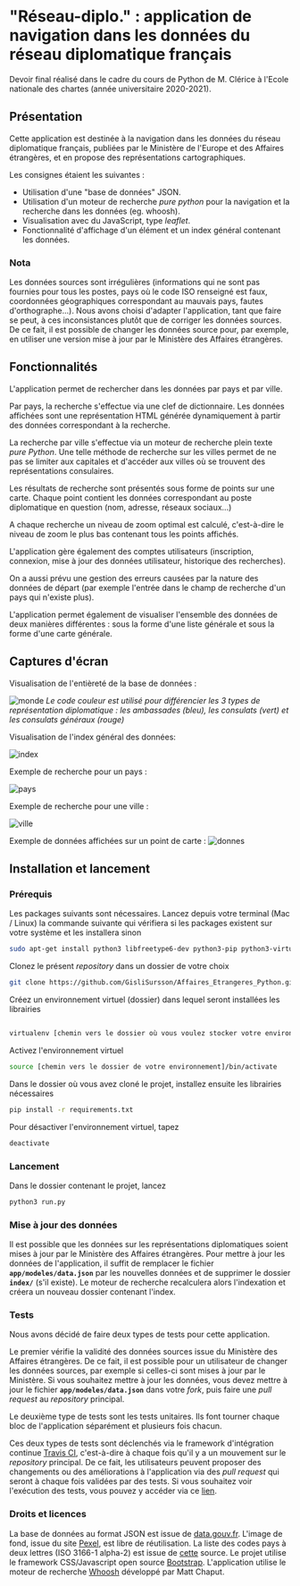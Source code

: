 # "Réseau-diplo." : application de navigation dans les données du réseau diplomatique français

Devoir final réalisé dans le cadre du cours de Python de M. Clérice à l'Ecole nationale des chartes (année universitaire 2020-2021).

## Présentation

Cette application est destinée à la navigation dans les données du réseau diplomatique français, publiées par le 
Ministère de l'Europe et des Affaires étrangères, et en propose des représentations cartographiques. 

Les consignes étaient les suivantes :

- Utilisation d'une "base de données" JSON.
- Utilisation d'un moteur de recherche *pure python* pour la navigation et la recherche dans les données (eg. whoosh).
- Visualisation avec du JavaScript, type *leaflet*.
- Fonctionnalité d'affichage d'un élément et un index général contenant les données.

### Nota

Les données sources sont irrégulières (informations qui ne sont pas fournies pour tous les postes, pays où le code ISO renseigné est faux, coordonnées géographiques correspondant au mauvais pays, fautes d'orthographe...).
Nous avons choisi d'adapter l'application, tant que faire se peut, à ces inconsistances plutôt que de corriger les données sources. De ce fait, il est possible
de changer les données source pour, par exemple, en utiliser une version mise à jour par le Ministère des Affaires étrangères.

## Fonctionnalités

L'application permet de rechercher dans les données par pays et par ville. 

Par pays, la recherche s'effectue via une clef de dictionnaire. Les données affichées sont une représentation HTML générée dynamiquement à partir des données correspondant à la recherche.

La recherche par ville s'effectue via un moteur de recherche plein texte *pure Python*. Une telle méthode de recherche sur les villes permet de ne pas se limiter aux capitales et d'accéder aux villes où se trouvent des représentations consulaires. 

Les résultats de recherche sont présentés sous forme de points sur une carte. Chaque point contient les données correspondant au poste diplomatique en question (nom, adresse, réseaux sociaux...)

A chaque recherche un niveau de zoom optimal est calculé, c'est-à-dire le niveau de zoom le plus bas contenant tous les points affichés. 

L'application gère également des comptes utilisateurs (inscription, connexion, mise à jour des données utilisateur, historique des recherches). 

On a aussi prévu une gestion des erreurs causées par la nature des données de départ (par exemple l'entrée dans le champ de recherche d'un pays qui n'existe plus).

L'application permet également de visualiser l'ensemble des données de deux manières différentes : sous la forme d'une liste générale et sous la forme d'une carte générale.

## Captures d'écran

Visualisation de l'entièreté de la base de données :

![monde](./images/monde_full.png)
*Le code couleur est utilisé pour différencier les 3 types de représentation diplomatique : 
les ambassades (bleu), les consulats (vert) et les consulats généraux (rouge)*

Visualisation de l'index général des données:

![index](./images/index_debut.png)

Exemple de recherche pour un pays : 

![pays](./images/pays.png)

Exemple de recherche pour une ville : 

![ville](./images/ville.png)

Exemple de données affichées sur un point de carte : 
![donnes](./images/donnees.png)

## Installation et lancement

### Prérequis

Les packages suivants sont nécessaires. Lancez depuis votre terminal (Mac / Linux) la commande suivante qui vérifiera si les packages existent sur votre système et les installera sinon

```bash
sudo apt-get install python3 libfreetype6-dev python3-pip python3-virtualenv sqlite3
```

Clonez le présent *repository* dans un dossier de votre choix

 ```bash
git clone https://github.com/GisliSursson/Affaires_Etrangeres_Python.git
```

Créez un environnement virtuel (dossier) dans lequel seront installées les librairies

```bash

virtualenv [chemin vers le dossier où vous voulez stocker votre environnement] -p python3
```

Activez l'environnement virtuel 

```bash
source [chemin vers le dossier de votre environnement]/bin/activate
```

Dans le dossier où vous avez cloné le projet, installez ensuite les librairies nécessaires 

```bash
pip install -r requirements.txt
```

Pour désactiver l'environnement virtuel, tapez

```bash
deactivate 
```

### Lancement

Dans le dossier contenant le projet, lancez 

```bash
python3 run.py 
```
### Mise à jour des données

Il est possible que les données sur les représentations diplomatiques soient mises à jour par le Ministère
des Affaires étrangères. Pour mettre à jour les données de l'application, il suffit de remplacer le fichier 
**`app/modeles/data.json`** par les nouvelles données et de supprimer le dossier **`index/`** (s'il existe). 
Le moteur de recherche recalculera alors l'indexation et créera un nouveau dossier contenant l'index. 

### Tests

Nous avons décidé de faire deux types de tests pour cette application.

Le premier vérifie la validité des données sources issue du Ministère des Affaires étrangères. De ce fait,
il est possible pour un utilisateur de changer les données sources, par exemple si celles-ci sont mises
à jour par le Ministère. Si vous souhaitez mettre à jour les données, vous devez mettre à jour le fichier **`app/modeles/data.json`** dans votre 
*fork*, puis faire une *pull request* au *repository* principal.

Le deuxième type de tests sont les tests unitaires. Ils font tourner chaque bloc de l'application séparément et plusieurs 
fois chacun. 

Ces deux types de tests sont déclenchés via le framework d'intégration continue [Travis CI](https://travis-ci.com/), c'est-à-dire
à chaque fois qu'il y a un mouvement sur le *repository* principal. De ce fait, les utilisateurs peuvent proposer
des changements ou des améliorations à l'application via des *pull request* qui seront à chaque fois validées 
par des tests. Si vous souhaitez voir l'exécution des tests, vous pouvez y accéder via ce
[lien](https://travis-ci.com/github/GisliSursson/Affaires_Etrangeres_Python).


### Droits et licences

La base de données au format JSON est issue de [data.gouv.fr](https://www.data.gouv.fr/).
L'image de fond, issue du site [Pexel](https://www.pexels.com/fr-fr/), est libre de réutilisation.
La liste des codes pays à deux lettres (ISO 3166-1 alpha-2) est issue de [cette](http://documentation.abes.fr/sudoc/formats/CodesPays.htm) source. 
Le projet utilise le framework CSS/Javascript open source [Bootstrap](https://getbootstrap.com/).
L'application utilise le moteur de recherche [Whoosh](https://whoosh.readthedocs.io/en/latest/index.html)
développé par Matt Chaput. 


